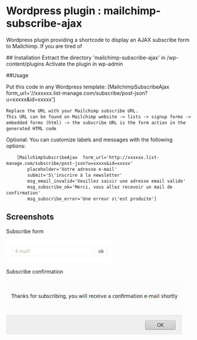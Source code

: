 # Wordpress plugin : mailchimp-subscribe-ajax

Wordpress plugin providing a shortcode to display an AJAX subscribe form to Mailchimp.
If you are tired of


## Installation
    Extract the directory 'mailchimp-subscribe-ajax' in /wp-content/plugins
    Activate the plugin in wp-admin


##Usage

Put this code in any Wordpress template:
    [MailchimpSubscribeAjax  form_url='//xxxxxx.list-manage.com/subscribe/post-json?u=xxxxx&id=xxxxx']

    Replace the URL with your Mailchimp subscribe URL.
    This URL can be found on Mailchimp website -> lists -> signup forms -> embedded forms (html) -> the subscribe URL is the form action in the generated HTML code


Optional:
    You can customize labels and messages with the following options:

        [MailchimpSubscribeAjax  form_url='http://xxxxxx.list-manage.com/subscribe/post-json?u=xxxxx&id=xxxxx'
            placeholder='Votre adresse e-mail'
            submit='S\'inscrire à la newsletter'
            msg_email_invalid='Veuillez saisir une adresse email valide'
            msg_subscribe_ok='Merci, vous allez recevoir un mail de confirmation'
            msg_subscribe_error='Une erreur s\'est produite']


## Screenshots

Subscribe form

![alt](https://raw.githubusercontent.com/anwfr/wordpress-plugin-mailchimp-subscribe-ajax/master/doc/form.png)


Subscribe confirmation

![alt](https://raw.githubusercontent.com/anwfr/wordpress-plugin-mailchimp-subscribe-ajax/master/doc/confirm.png)
